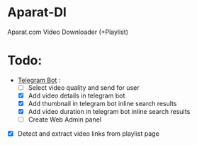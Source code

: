 # Aparat-Dl
Aparat.com Video Downloader (+Playlist)

# Todo:

* [Telegram Bot](https://t.me/AparatgramBot) :
  - [ ] Select video quality and send for user
  - [x] Add video details in telegram bot
  - [x] Add thumbnail in telegram bot inline search results
  - [x] Add video duration in telegram bot inline search results
  - [ ] Create Web Admin panel

- [X] Detect and extract video links from playlist page
